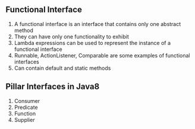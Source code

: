 ## Functional Interface
1. A functional interface is an interface that contains only one abstract method
2. They can have only one functionality to exhibit
3. Lambda expressions can be used to represent the instance of a functional interface
4. Runnable, ActionListener, Comparable are some examples of functional interfaces
5. Can contain default and static methods

## Pillar Interfaces in Java8
1. Consumer
2. Predicate
3. Function
4. Supplier
